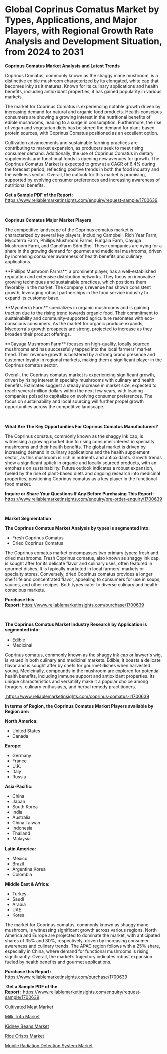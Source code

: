 <p><h1>Global Coprinus Comatus Market by Types, Applications, and Major Players, with Regional Growth Rate Analysis and Development Situation, from 2024 to 2031</h1></p><p><strong>Coprinus Comatus Market Analysis and Latest Trends</strong></p>
<p><p>Coprinus Comatus, commonly known as the shaggy mane mushroom, is a distinctive edible mushroom characterized by its elongated, white cap that becomes inky as it matures. Known for its culinary applications and health benefits, including antioxidant properties, it has gained popularity in various markets.</p><p>The market for Coprinus Comatus is experiencing notable growth driven by increasing demand for natural and organic food products. Health-conscious consumers are showing a growing interest in the nutritional benefits of edible mushrooms, leading to a surge in consumption. Furthermore, the rise of vegan and vegetarian diets has bolstered the demand for plant-based protein sources, with Coprinus Comatus positioned as an excellent option.</p><p>Cultivation advancements and sustainable farming practices are contributing to market expansion, as producers seek to meet rising consumer demand. Additionally, the use of Coprinus Comatus in dietary supplements and functional foods is opening new avenues for growth. The Coprinus Comatus Market is expected to grow at a CAGR of 6.4% during the forecast period, reflecting positive trends in both the food industry and the wellness sector. Overall, the outlook for this market is promising, supported by evolving consumer preferences and increasing awareness of nutritional benefits.</p></p>
<p><strong>Get a Sample PDF of the Report:&nbsp;</strong> <a href="https://www.reliablemarketinsights.com/enquiry/request-sample/1700639?utm_campaign=1589&utm_medium=2&utm_source=Github&utm_content=ia&utm_term=21102024&utm_id=coprinus-comatus">https://www.reliablemarketinsights.com/enquiry/request-sample/1700639</a></p>
<p>&nbsp;</p>
<p><strong>Coprinus Comatus Major Market Players</strong></p>
<p><p>The competitive landscape of the Coprinus comatus market is characterized by several key players, including Campbell, Rich Year Farm, Mycoterra Farm, Phillips Mushroom Farms, Fungaia Farm, Cayuga Mushroom Farm, and GanoFarm Sdm Bhd. These companies are vying for a share in the growing demand for gourmet and medicinal mushrooms, driven by increasing consumer awareness of health benefits and culinary applications.</p><p>**Phillips Mushroom Farms**, a prominent player, has a well-established reputation and extensive distribution networks. They focus on innovative growing techniques and sustainable practices, which positions them favorably in the market. The company's revenue has shown consistent growth, leveraging robust partnerships in the food service industry to expand its customer base.</p><p>**Mycoterra Farm** specializes in organic mushrooms and is gaining traction due to the rising trend towards organic food. Their commitment to sustainability and community-supported agriculture resonates with eco-conscious consumers. As the market for organic produce expands, Mycoterra's growth prospects are strong, projected to increase as they broaden their product offerings.</p><p>**Cayuga Mushroom Farm** focuses on high-quality, locally sourced mushrooms and has successfully tapped into the local farmers' market trend. Their revenue growth is bolstered by a strong brand presence and customer loyalty in regional markets, making them a significant player in the Coprinus comatus sector.</p><p>Overall, the Coprinus comatus market is experiencing significant growth, driven by rising interest in specialty mushrooms with culinary and health benefits. Estimates suggest a steady increase in market size, expected to reach several million dollars within the next few years, with leading companies poised to capitalize on evolving consumer preferences. The focus on sustainability and local sourcing will further propel growth opportunities across the competitive landscape.</p></p>
<p>&nbsp;</p>
<p><strong>What Are The Key Opportunities For Coprinus Comatus Manufacturers?</strong></p>
<p><p>The Coprinus comatus, commonly known as the shaggy ink cap, is witnessing a growing market due to rising consumer interest in specialty mushrooms and their health benefits. The global market is driven by increasing demand in culinary applications and the health supplement sector, as this mushroom is rich in nutrients and antioxidants. Growth trends show a significant uptick in organic and locally sourced products, with an emphasis on sustainability. Future outlook indicates a robust expansion, fueled by the rise of plant-based diets and ongoing research into medicinal properties, positioning Coprinus comatus as a key player in the functional food market.</p></p>
<p><strong>Inquire or Share Your Questions If Any Before Purchasing This Report:</strong> <a href="https://www.reliablemarketinsights.com/enquiry/pre-order-enquiry/1700639?utm_campaign=1589&utm_medium=2&utm_source=Github&utm_content=ia&utm_term=21102024&utm_id=coprinus-comatus">https://www.reliablemarketinsights.com/enquiry/pre-order-enquiry/1700639</a></p>
<p>&nbsp;</p>
<p><strong>Market Segmentation</strong></p>
<p><strong>The Coprinus Comatus Market Analysis by types is segmented into:</strong></p>
<p><ul><li>Fresh Coprinus Comatus</li><li>Dried Coprinus Comatus</li></ul></p>
<p><p>The Coprinus comatus market encompasses two primary types: fresh and dried mushrooms. Fresh Coprinus comatus, also known as shaggy ink cap, is sought after for its delicate flavor and culinary uses, often featured in gourmet dishes. It is typically marketed in local farmers' markets or specialty stores. Conversely, dried Coprinus comatus provides a longer shelf life and concentrated flavor, appealing to consumers for use in soups, sauces, and other recipes. Both types cater to diverse culinary and health-conscious markets.</p></p>
<p><strong>Purchase this Report:&nbsp;</strong><a href="https://www.reliablemarketinsights.com/purchase/1700639?utm_campaign=1589&utm_medium=2&utm_source=Github&utm_content=ia&utm_term=21102024&utm_id=coprinus-comatus">https://www.reliablemarketinsights.com/purchase/1700639</a></p>
<p>&nbsp;</p>
<p><strong>The Coprinus Comatus Market Industry Research by Application is segmented into:</strong></p>
<p><ul><li>Edible</li><li>Medicinal</li></ul></p>
<p><p>Coprinus comatus, commonly known as the shaggy ink cap or lawyer's wig, is valued in both culinary and medicinal markets. Edible, it boasts a delicate flavor and is sought after by chefs for gourmet dishes when harvested young. Medicinally, compounds in the mushroom are explored for potential health benefits, including immune support and antioxidant properties. Its unique characteristics and versatility make it a popular choice among foragers, culinary enthusiasts, and herbal remedy practitioners.</p></p>
<p><a href="https://www.reliablemarketinsights.com/coprinus-comatus-r1700639?utm_campaign=1589&utm_medium=2&utm_source=Github&utm_content=ia&utm_term=21102024&utm_id=coprinus-comatus">&nbsp;https://www.reliablemarketinsights.com/coprinus-comatus-r1700639</a></p>
<p><strong>In terms of Region, the Coprinus Comatus Market Players available by Region are:</strong></p>
<p>
    <p> <strong> North America: </strong>
        <ul>
            <li>United States</li>
            <li>Canada</li>
        </ul>
        </p> 
    <p> <strong> Europe: </strong>
        <ul>
            <li>Germany</li>
            <li>France</li>
            <li>U.K.</li>
            <li>Italy</li>
            <li>Russia</li>
        </ul>
        </p> 
    <p> <strong> Asia-Pacific: </strong>
        <ul>
            <li>China</li>
            <li>Japan</li>
            <li>South Korea</li>
            <li>India</li>
            <li>Australia</li>
            <li>China Taiwan</li>
            <li>Indonesia</li>
            <li>Thailand</li>
            <li>Malaysia</li>
        </ul>
        </p> 
    <p> <strong> Latin America: </strong>
        <ul>
            <li>Mexico</li>
            <li>Brazil</li>
            <li>Argentina Korea</li>
            <li>Colombia</li>
        </ul>
        </p> 
    <p> <strong> Middle East & Africa: </strong>
        <ul>
            <li>Turkey</li>
            <li>Saudi</li>
            <li>Arabia</li>
            <li>UAE</li>
            <li>Korea</li>
        </ul>
    </p>
    </p>
<p><p>The market for Coprinus comatus, commonly known as shaggy mane mushroom, is witnessing significant growth across various regions. North America and Europe are projected to dominate the market, with anticipated shares of 35% and 30%, respectively, driven by increasing consumer awareness and culinary trends. The APAC region follows with a 25% share, especially in China, where demand for functional mushrooms is rising significantly. Overall, the market’s trajectory indicates robust expansion fueled by health benefits and gourmet applications.</p></p>
<p><strong>Purchase this Report: </strong><a href="https://www.reliablemarketinsights.com/purchase/1700639?utm_campaign=1589&utm_medium=2&utm_source=Github&utm_content=ia&utm_term=21102024&utm_id=coprinus-comatus">https://www.reliablemarketinsights.com/purchase/1700639</a></p>
<p>&nbsp;<strong>Get a Sample PDF of the Report:&nbsp;&nbsp;</strong><a href="https://www.reliablemarketinsights.com/enquiry/request-sample/1700639?utm_campaign=1589&utm_medium=2&utm_source=Github&utm_content=ia&utm_term=21102024&utm_id=coprinus-comatus">https://www.reliablemarketinsights.com/enquiry/request-sample/1700639</a></p>
<p><strong></strong></p>
<p><p><a href="https://www.linkedin.com/pulse/cultivated-meat-sector-surge-116-growth-roadmap-2031-score-market-fjjge?utm_campaign=1589&utm_medium=2&utm_source=Github&utm_content=ia&utm_term=21102024&utm_id=coprinus-comatus">Cultivated Meat Market</a></p><p><a href="https://www.linkedin.com/pulse/milk-tofu-market-emerging-trends-future-prospects-period-qkhle?utm_campaign=1589&utm_medium=2&utm_source=Github&utm_content=ia&utm_term=21102024&utm_id=coprinus-comatus">Milk Tofu Market</a></p><p><a href="https://www.linkedin.com/pulse/exploring-kidney-beans-market-dynamics-global-trends-future-jmose?utm_campaign=1589&utm_medium=2&utm_source=Github&utm_content=ia&utm_term=21102024&utm_id=coprinus-comatus">Kidney Beans Market</a></p><p><a href="https://www.linkedin.com/pulse/rice-crisps-market-research-report-2024-2031-acceptable-research-rjs3e?utm_campaign=1589&utm_medium=2&utm_source=Github&utm_content=ia&utm_term=21102024&utm_id=coprinus-comatus">Rice Crisps Market</a></p><p><a href="https://www.linkedin.com/pulse/disruption-innovation-mobile-radiation-detection-system-industry-2tkyc?utm_campaign=1589&utm_medium=2&utm_source=Github&utm_content=ia&utm_term=21102024&utm_id=coprinus-comatus">Mobile Radiation Detection System Market</a></p></p>